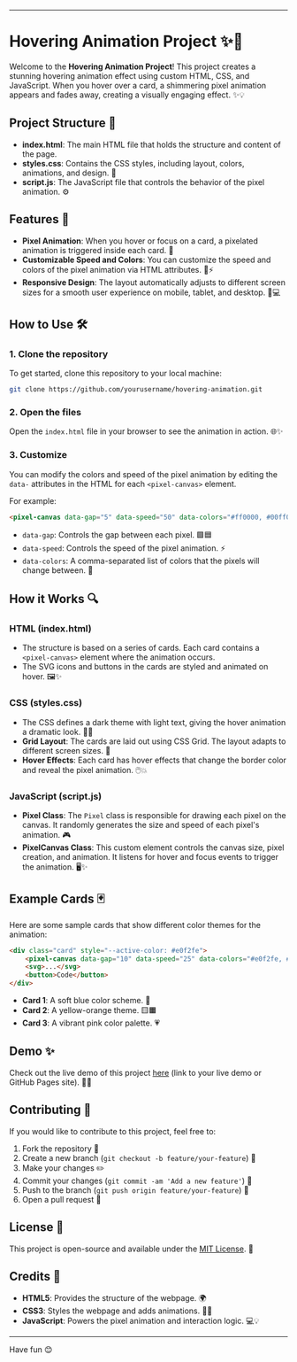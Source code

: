 

---

# Hovering Animation Project ✨🎨

Welcome to the **Hovering Animation Project**! This project creates a stunning hovering animation effect using custom HTML, CSS, and JavaScript. When you hover over a card, a shimmering pixel animation appears and fades away, creating a visually engaging effect. ✨💡

## Project Structure 📁

- **index.html**: The main HTML file that holds the structure and content of the page.
- **styles.css**: Contains the CSS styles, including layout, colors, animations, and design. 🎨
- **script.js**: The JavaScript file that controls the behavior of the pixel animation. ⚙️

## Features 🚀

- **Pixel Animation**: When you hover or focus on a card, a pixelated animation is triggered inside each card. 🌟
- **Customizable Speed and Colors**: You can customize the speed and colors of the pixel animation via HTML attributes. 🎨⚡
- **Responsive Design**: The layout automatically adjusts to different screen sizes for a smooth user experience on mobile, tablet, and desktop. 📱💻

## How to Use 🛠️

### 1. Clone the repository
To get started, clone this repository to your local machine:

```bash
git clone https://github.com/yourusername/hovering-animation.git
```

### 2. Open the files
Open the `index.html` file in your browser to see the animation in action. 🌐✨

### 3. Customize
You can modify the colors and speed of the pixel animation by editing the `data-` attributes in the HTML for each `<pixel-canvas>` element.

For example:
```html
<pixel-canvas data-gap="5" data-speed="50" data-colors="#ff0000, #00ff00, #0000ff"></pixel-canvas>
```
- `data-gap`: Controls the gap between each pixel. 🟩🟦
- `data-speed`: Controls the speed of the pixel animation. ⚡
- `data-colors`: A comma-separated list of colors that the pixels will change between. 🎨

## How it Works 🔍

### HTML (index.html)
- The structure is based on a series of cards. Each card contains a `<pixel-canvas>` element where the animation occurs.
- The SVG icons and buttons in the cards are styled and animated on hover. 🖼️✨

### CSS (styles.css)
- The CSS defines a dark theme with light text, giving the hover animation a dramatic look. 🌚✨
- **Grid Layout**: The cards are laid out using CSS Grid. The layout adapts to different screen sizes. 📐
- **Hover Effects**: Each card has hover effects that change the border color and reveal the pixel animation. 🖱️💥

### JavaScript (script.js)
- **Pixel Class**: The `Pixel` class is responsible for drawing each pixel on the canvas. It randomly generates the size and speed of each pixel's animation. 🎮
- **PixelCanvas Class**: This custom element controls the canvas size, pixel creation, and animation. It listens for hover and focus events to trigger the animation. 🖥️✨

## Example Cards 🃏

Here are some sample cards that show different color themes for the animation:

```html
<div class="card" style="--active-color: #e0f2fe">
    <pixel-canvas data-gap="10" data-speed="25" data-colors="#e0f2fe, #7dd3fc, #0ea5e9"></pixel-canvas>
    <svg>...</svg>
    <button>Code</button>
</div>
```

- **Card 1**: A soft blue color scheme. 💙
- **Card 2**: A yellow-orange theme. 🟨🟧
- **Card 3**: A vibrant pink color palette. 💗

## Demo ✨

Check out the live demo of this project [here](#) (link to your live demo or GitHub Pages site). 🚀🌐

## Contributing 🤝

If you would like to contribute to this project, feel free to:
1. Fork the repository 🍴
2. Create a new branch (`git checkout -b feature/your-feature`) 🌱
3. Make your changes ✏️
4. Commit your changes (`git commit -am 'Add a new feature'`) 📝
5. Push to the branch (`git push origin feature/your-feature`) 🔼
6. Open a pull request 🔄

## License 📜

This project is open-source and available under the [MIT License](LICENSE). 📖

## Credits 🎉

- **HTML5**: Provides the structure of the webpage. 🌍
- **CSS3**: Styles the webpage and adds animations. 🎨💫
- **JavaScript**: Powers the pixel animation and interaction logic. 💻💡

---

Have fun  😊
